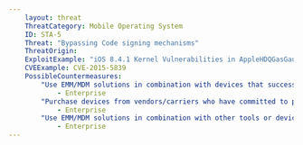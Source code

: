 ```yaml
---
    layout: threat
    ThreatCategory: Mobile Operating System
    ID: STA-5
    Threat: "Bypassing Code signing mechanisms"
    ThreatOrigin:
    ExploitExample: "iOS 8.4.1 Kernel Vulnerabilities in AppleHDQGasGaugeControl [^216]"
    CVEExample: CVE-2015-5839
    PossibleCountermeasures:
        "Use EMM/MDM solutions in combination with devices that successfully enforce a policy to maintain a minimum OS patch level and block access to enterprise resources to non-compliant devices.":
            - Enterprise
        "Purchase devices from vendors/carriers who have committed to providing timely updates or who have known track records for prompt updates.":
            - Enterprise
        "Use EMM/MDM solutions in combination with other tools or device APIs (Android SafetyNet, Samsung Knox hardware-backed remote attestation, or other applicable remote attestation technologies) to detect and block enterprise connectivity from devices that show indications of device compromise.":
            - Enterprise
---
```

